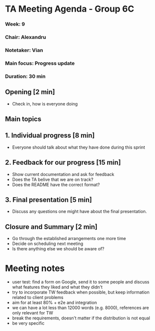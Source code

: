 # TA Meeting Agenda - Group 6C

### Week: 9

### Chair: Alexandru

### Notetaker: Vian

### Main focus: Progress update

### Duration: 30 min

## **Opening** [2 min]

- Check in, how is everyone doing

## **Main topics**

## 1. Individual progress [8 min]

- Everyone should talk about what they have done during this sprint

## 2. Feedback for our progress [15 min]

- Show current documentation and ask for feedback
- Does the TA belive that we are on track?
- Does the README have the correct format?

## 3. Final presentation [5 min]

- Discuss any questions one might have about the final presentation.

## **Closure and Summary** [2 min]

- Go through the established arrangements one more time
- Decide on scheduling next meeting
- Is there anything else we should be aware of?

# Meeting notes

- user test: find a form on Google, send it to some people and discuss what features they liked and what they didn't
- try to incorporate TW feedback when possible, but keep information related to client problems
- aim for at least 80% + e2e and integration
- we can have a lot less than 12000 words (e.g. 8000), references are only relevant for TW
- break the requirements, doesn't matter if the distribution is not equal
- be very specific
